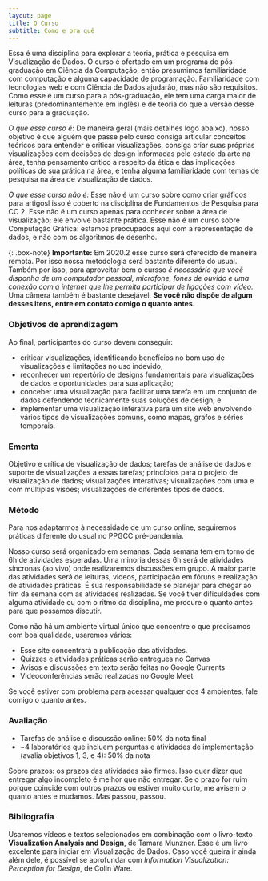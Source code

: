 ```yaml
---
layout: page
title: O Curso
subtitle: Como e pra quê
---
```


Essa é uma disciplina para explorar a teoria, prática e pesquisa em Visualização de Dados. O curso é ofertado em um programa de pós-graduação em Ciência da Computação, então presumimos familiaridade com computação e alguma capacidade de programação. Familiaridade com tecnologias web e com Ciência de Dados ajudarão, mas não são requisitos. Como esse é um curso para a pós-graduação, ele tem uma carga maior de leituras (predominantemente em inglês) e de teoria do que a versão desse curso para a graduação.

*O que esse curso é*: De maneira geral (mais detalhes logo abaixo), nosso objetivo é que alguém que passe pelo curso consiga articular conceitos teóricos para entender e criticar visualizações, consiga criar suas próprias visualizações com decisões de design informadas pelo estado da arte na área, tenha pensamento crítico a respeito da ética e das implicações políticas de sua prática na área, e tenha alguma familiaridade com temas de pesquisa na área de visualização de dados.

*O que esse curso não é:* Esse não é um curso sobre como criar gráficos para artigosl isso é coberto na disciplina de Fundamentos de Pesquisa para CC 2. Esse não é um curso apenas para conhecer sobre a área de visualização; ele envolve bastante prática. Esse não é um curso sobre Computação Gráfica: estamos preocupados aqui com a representação de dados, e não com os algoritmos de desenho.

{: .box-note}
**Importante:** Em 2020.2 esse curso será oferecido de maneira remota. Por isso nossa metodologia será bastante diferente do usual. Também por isso, para aproveitar bem o cursso *é necessário que você disponha de um computador pessoal, microfone, fones de ouvido e uma conexão com a internet que lhe permita participar de ligações com vídeo.* Uma câmera também é bastante desejável. **Se você não dispõe de algum desses itens, entre em contato comigo o quanto antes**.

### Objetivos de aprendizagem
Ao final, participantes do curso devem conseguir:

* criticar visualizações, identificando benefícios no bom uso de visualizações e limitações no uso indevido,
* reconhecer um repertório de designs fundamentais para visualizações de dados e oportunidades para sua aplicação;
* conceber uma visualização para facilitar uma tarefa em um conjunto de dados defendendo tecnicamente suas soluções de design; e
* implementar uma visualização interativa para um site web envolvendo vários tipos de visualizações comuns, como mapas, grafos e séries temporais.

### Ementa
Objetivo e crítica de visualização de dados; tarefas de análise de dados e suporte de visualizações a essas tarefas; princípios para o projeto de visualização de dados; visualizações interativas; visualizações com uma e com múltiplas visões; visualizações de diferentes tipos de dados.

### Método
Para nos adaptarmos à necessidade de um curso online, seguiremos práticas diferente do usual no PPGCC pré-pandemia.

Nosso curso será organizado em semanas. Cada semana tem em torno de 6h de atividades esperadas. Uma minoria dessas 6h será de atividades síncronas (ao vivo) onde realizaremos discussões em grupo. A maior parte das atividades será de leituras, videos, participação em fóruns e realização de atividades práticas. É sua responsabilidade se planejar para chegar ao fim da semana com as atividades realizadas. Se você tiver dificuldades com alguma atividade ou com o ritmo da disciplina, me procure o quanto antes para que possamos discutir.

Como não há um ambiente virtual único que concentre o que precisamos com boa qualidade, usaremos vários:  
* Esse site concentrará a publicação das atividades.
* Quizzes e atividades práticas serão entregues no Canvas
* Avisos e discussões em texto serão feitas no Google Currents
* Videoconferências serão realizadas no Google Meet

Se você estiver com problema para acessar qualquer dos 4 ambientes, fale comigo o quanto antes.

### Avaliação
* Tarefas de análise e discussão online: 50% da nota final
* ~4 laboratórios que incluem perguntas e atividades de implementação (avalia objetivos 1, 3, e 4): 50% da nota

Sobre prazos: os prazos das atividades são firmes. Isso quer dizer que entregar algo incompleto é melhor que não entregar. Se o prazo for ruim porque coincide com outros prazos ou estiver muito curto, me avisem o quanto antes e mudamos. Mas passou, passou.

### Bibliografia
Usaremos vídeos e textos selecionados em combinação com o livro-texto **Visualization Analysis and Design**, de Tamara Munzner. Esse é um livro excelente para iniciar em Visualização de Dados. Caso você queira ir ainda além dele, é possível se aprofundar com *Information Visualization: Perception for Design*, de Colin Ware.
